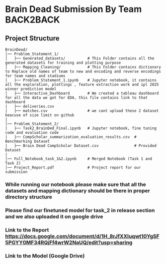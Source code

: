 # Brain Dead Submission By Team BACK2BACK

## Project Structure

```
BrainDead/
│── Problem_Statement_1/             
│   ├── Generated_datasets/          # This Folder contains all the generated datasets for training and plotting purpose
│   ├── Mapping_Cleaning/            # This Folder contains dictionary to Replace old names of team to new and encoding and reverse encodings for team names and stadiums
│   ├── Problem_Statement_1.ipynb    # Jupyter notebook, it contains all the exploration, plottings , feature extraction work and ipl 2025 winner prediction model 
│   ├── Interactive_Dashboard        # We created a tableau dashboard for all the data we got for EDA, this file contains link to that dashboard
|   ├── deliveries.csv               
|   ├── matches.csv                  # we cant upload these 2 dataset beacuse of size limit on github
|
│── Problem_Statement_2/              
|   ├── Task2_BrainDed_Final.ipynb   # Jupyter notebook, fine tuning code and evaluation code
|   ├── CompScholar_summarization_evaluation_results.csv  # Benchmarking Dataset
|   ├── Brain Dead CompScholar Dataset.csv                # Provided Dataset
|
│── Full_Notebook_task_1&2.ipynb     # Merged Notebook (Task 1 and Task 2)
│── Project_Report.pdf               # Project report for our submission
```

### While running our notebook please make sure that all the datasets and mapping dictionary should be there in proper directory structure

### Please find our finetuned model for task_2 in release section and we also uploaded it on google drive 

### Link to the Report https://docs.google.com/document/d/1H_8rJfXXIuqwt10YgSF5PGYY0MF34RQjFf4wrW2NaUQ/edit?usp=sharing

### Link to the Model (Google Drive)

